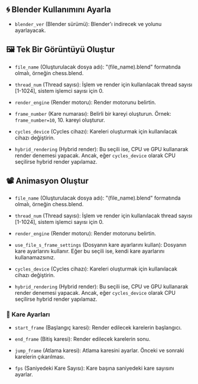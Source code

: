 ## 🌀 **Blender Kullanımını Ayarla**

- `blender_ver` (Blender sürümü): Blender'ı indirecek ve yolunu ayarlayacak.

## 🖼️ **Tek Bir Görüntüyü Oluştur**

- `file_name` (Oluşturulacak dosya adı): "(file_name).blend" formatında olmalı, örneğin chess.blend.

- `thread_num` (Thread sayısı): İşlem ve render için kullanılacak thread sayısı [1-1024], sistem işlemci sayısı için 0.

- `render_engine` (Render motoru): Render motorunu belirtin.

- `frame_number` (Kare numarası): Belirli bir kareyi oluşturun. Örnek: `frame_number=10`, 10. kareyi oluşturur.

- `cycles_device` (Cycles cihazı): Kareleri oluşturmak için kullanılacak cihazı değiştirin.

- `hybrid_rendering` (Hybrid render): Bu seçili ise, CPU ve GPU kullanarak render denemesi yapacak. Ancak, eğer `cycles_device` olarak CPU seçilirse hybrid render yapılamaz.

## 📽️ **Animasyon Oluştur**

- `file_name` (Oluşturulacak dosya adı): "(file_name).blend" formatında olmalı, örneğin chess.blend.

- `thread_num` (Thread sayısı): İşlem ve render için kullanılacak thread sayısı [1-1024], sistem işlemci sayısı için 0.

- `render_engine` (Render motoru): Render motorunu belirtin.

- `use_file_s_frame_settings` (Dosyanın kare ayarlarını kullan): Dosyanın kare ayarlarını kullanır. Eğer bu seçili ise, kendi kare ayarlarını kullanamazsınız.

- `cycles_device` (Cycles cihazı): Kareleri oluşturmak için kullanılacak cihazı değiştirin.

- `hybrid_rendering` (Hybrid render): Bu seçili ise, CPU ve GPU kullanarak render denemesi yapacak. Ancak, eğer `cycles_device` olarak CPU seçilirse hybrid render yapılamaz.

### 📅 **Kare Ayarları**

- `start_frame` (Başlangıç karesi): Render edilecek karelerin başlangıcı.

- `end_frame` (Bitiş karesi): Render edilecek karelerin sonu.

- `jump_frame` (Atlama karesi): Atlama karesini ayarlar. Önceki ve sonraki karelerin çıkarılması.

- `fps` (Saniyedeki Kare Sayısı): Kare başına saniyedeki kare sayısını ayarlar.

